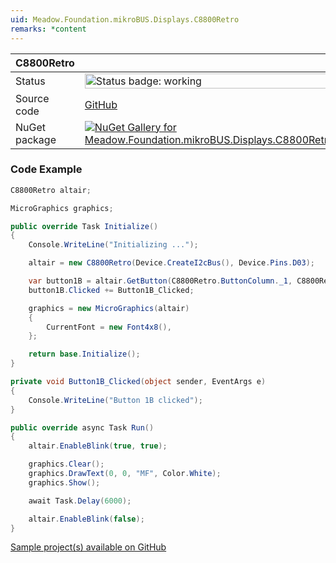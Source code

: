 ```yaml
---
uid: Meadow.Foundation.mikroBUS.Displays.C8800Retro
remarks: *content
---
```


| C8800Retro | |
|--------|--------|
| Status | <img src="https://img.shields.io/badge/Working-brightgreen" style="width: auto; height: -webkit-fill-available;" alt="Status badge: working" /> |
| Source code | [GitHub](https://github.com/WildernessLabs/Meadow.Foundation.MikroBus/tree/main/Source/C8800Retro) |
| NuGet package | <a href="https://www.nuget.org/packages/Meadow.Foundation.mikroBUS.Displays.C8800Retro/" target="_blank"><img src="https://img.shields.io/nuget/v/Meadow.Foundation.mikroBUS.Displays.C8800Retro.svg?label=Meadow.Foundation.mikroBUS.Displays.C8800Retro" alt="NuGet Gallery for Meadow.Foundation.mikroBUS.Displays.C8800Retro" /></a> |
### Code Example

```csharp
C8800Retro altair;

MicroGraphics graphics;

public override Task Initialize()
{
    Console.WriteLine("Initializing ...");

    altair = new C8800Retro(Device.CreateI2cBus(), Device.Pins.D03);

    var button1B = altair.GetButton(C8800Retro.ButtonColumn._1, C8800Retro.ButtonRow.B);
    button1B.Clicked += Button1B_Clicked;

    graphics = new MicroGraphics(altair)
    {
        CurrentFont = new Font4x8(),
    };

    return base.Initialize();
}

private void Button1B_Clicked(object sender, EventArgs e)
{
    Console.WriteLine("Button 1B clicked");
}

public override async Task Run()
{
    altair.EnableBlink(true, true);

    graphics.Clear();
    graphics.DrawText(0, 0, "MF", Color.White);
    graphics.Show();

    await Task.Delay(6000);

    altair.EnableBlink(false);
}

```

[Sample project(s) available on GitHub](https://github.com/WildernessLabs/Meadow.Foundation.MikroBus/tree/main/Source/C8800Retro/Sample/C8800Retro_Sample)

